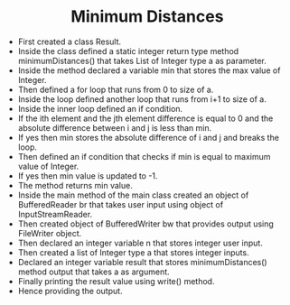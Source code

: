 <h1 align="center">Minimum Distances</h1>

- First created a class Result.
- Inside the class defined a static integer return type method minimumDistances() that takes List of Integer type a as parameter.
- Inside the method declared a variable min that stores the max value of Integer.
- Then defined a for loop that runs from 0 to size of a.
- Inside the loop defined another loop that runs from i+1 to size of a.
- Inside the inner loop defined an if condition.
- If the ith element and the jth element difference is equal to 0 and the absolute difference between i and j is less than min.
- If yes then min stores the absolute difference of i and j and breaks the loop.
- Then defined an if condition that checks if min is equal to maximum value of Integer.
- If yes then min value is updated to -1.
- The method returns min value.
- Inside the main method of the main class created an object of BufferedReader br that takes user input using object of InputStreamReader.
- Then created object of BufferedWriter bw that provides output using FileWriter object.
- Then declared an integer variable n that stores integer user input.
- Then created a list of Integer type a that stores integer inputs.
- Declared an integer variable result that stores minimumDistances() method output that takes a as argument.
- Finally printing the result value using write() method.
- Hence providing the output.